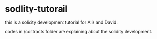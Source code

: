 # sodlity-tutorail
this is a solidity development tutorial for Alis and David.

codes in /contracts folder are explaining about the solidity development.
